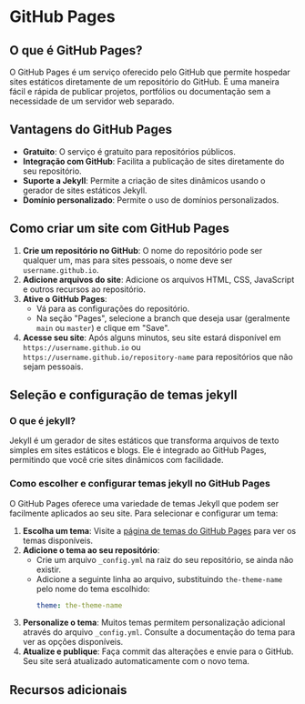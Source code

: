 # GitHub Pages

## O que é GitHub Pages?
O GitHub Pages é um serviço oferecido pelo GitHub que permite hospedar sites estáticos diretamente de um repositório do GitHub. É uma maneira fácil e rápida de publicar projetos, portfólios ou documentação sem a necessidade de um servidor web separado.
## Vantagens do GitHub Pages
- **Gratuito**: O serviço é gratuito para repositórios públicos.
- **Integração com GitHub**: Facilita a publicação de sites diretamente do seu repositório.
- **Suporte a Jekyll**: Permite a criação de sites dinâmicos usando o gerador de sites estáticos Jekyll.
- **Domínio personalizado**: Permite o uso de domínios personalizados.
## Como criar um site com GitHub Pages
1. **Crie um repositório no GitHub**: O nome do repositório pode ser qualquer um, mas para sites pessoais, o nome deve ser `username.github.io`.
2. **Adicione arquivos do site**: Adicione os arquivos HTML, CSS, JavaScript e outros recursos ao repositório.
3. **Ative o GitHub Pages**:
    - Vá para as configurações do repositório.
    - Na seção "Pages", selecione a branch que deseja usar (geralmente `main` ou `master`) e clique em "Save".
4. **Acesse seu site**: Após alguns minutos, seu site estará disponível em `https://username.github.io` ou `https://username.github.io/repository-name` para repositórios que não sejam pessoais.
## Seleção e configuração de temas jekyll
### O que é jekyll?
Jekyll é um gerador de sites estáticos que transforma arquivos de texto simples em sites estáticos e blogs. Ele é integrado ao GitHub Pages, permitindo que você crie sites dinâmicos com facilidade.
### Como escolher e configurar temas jekyll no GitHub Pages
O GitHub Pages oferece uma variedade de temas Jekyll que podem ser facilmente aplicados ao seu site. Para selecionar e configurar um tema:
1. **Escolha um tema**: Visite a [página de temas do GitHub Pages](https://pages.github.com/themes/) para ver os temas disponíveis.
2. **Adicione o tema ao seu repositório**:
    - Crie um arquivo `_config.yml` na raiz do seu repositório, se ainda não existir.
    - Adicione a seguinte linha ao arquivo, substituindo `the-theme-name` pelo nome do tema escolhido:
      ```yaml
      theme: the-theme-name
      ```
3. **Personalize o tema**: Muitos temas permitem personalização adicional através do arquivo `_config.yml`. Consulte a documentação do tema para ver as opções disponíveis.
4. **Atualize e publique**: Faça commit das alterações e envie para o GitHub. Seu site será atualizado automaticamente com o novo tema.
## Recursos adicionais